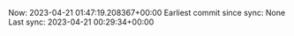 Now: 2023-04-21 01:47:19.208367+00:00 Earliest commit since sync: None Last sync: 2023-04-21 00:29:34+00:00
